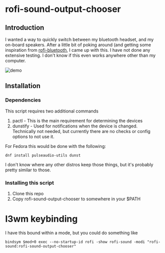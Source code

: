 # rofi-sound-output-chooser

## Introduction
I wanted a way to quickly switch between my bluetooth headset, and my on-board
speakers.  After a little bit of poking around (and getting some inspiration
from [rofi-bluetooth](https://github.com/nickclyde/rofi-bluetooth), I came up
with this.  I have not done any extensive testing.  I don't know if this even
works anywhere other than my computer.

![demo](images/sound_change.gif)

## Installation

### Dependencies

This script requires two additional commands

1. pactl - This is the main requirement for determining the devices
2. dunstify - Used for notifications when the device is changed.  Technically
   not needed, but currently there are no checks or config options to not use
   it.

For Fedora this would be done with the following:

`dnf install pulseaudio-utils dunst`

I don't know where any other distros keep those things, but it's probably pretty
similar to those.

### Installing this script

1. Clone this repo
2. Copy rofi-sound-output-chooser to somewhere in your $PATH


# I3wm keybinding

I have this bound within a mode, but you could do something like 

`bindsym $mod+0 exec --no-startup-id rofi -show rofi-sound -modi "rofi-sound:rofi-sound-output-chooser"`
